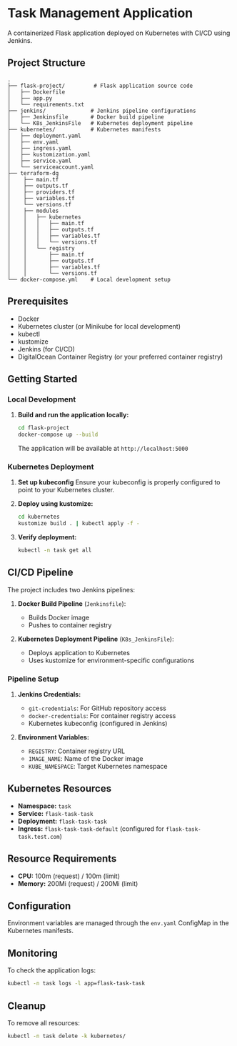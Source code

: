 # Task Management Application

A containerized Flask application deployed on Kubernetes with CI/CD using Jenkins.

## Project Structure

```
.
├── flask-project/         # Flask application source code
│   ├── Dockerfile
│   ├── app.py
│   └── requirements.txt
├── jenkins/              # Jenkins pipeline configurations
│   ├── Jenkinsfile       # Docker build pipeline
│   └── K8s_JenkinsFile   # Kubernetes deployment pipeline
├── kubernetes/           # Kubernetes manifests
│   ├── deployment.yaml
│   ├── env.yaml
│   ├── ingress.yaml
│   ├── kustomization.yaml
│   ├── service.yaml
│   └── serviceaccount.yaml
├── terraform-dg
│    ├── main.tf
│    ├── outputs.tf
│    ├── providers.tf
│    ├── variables.tf
│    └── versions.tf
│    ├── modules
│    │   ├── kubernetes
│    │   │   ├── main.tf
│    │   │   ├── outputs.tf
│    │   │   ├── variables.tf
│    │   │   └── versions.tf
│    │   └── registry
│    │       ├── main.tf
│    │       ├── outputs.tf
│    │       ├── variables.tf
│    │       └── versions.tf
└── docker-compose.yml    # Local development setup
```

## Prerequisites

- Docker
- Kubernetes cluster (or Minikube for local development)
- kubectl
- kustomize
- Jenkins (for CI/CD)
- DigitalOcean Container Registry (or your preferred container registry)

## Getting Started

### Local Development

1. **Build and run the application locally:**
   ```bash
   cd flask-project
   docker-compose up --build
   ```
   The application will be available at `http://localhost:5000`

### Kubernetes Deployment

1. **Set up kubeconfig**
   Ensure your kubeconfig is properly configured to point to your Kubernetes cluster.

2. **Deploy using kustomize:**
   ```bash
   cd kubernetes
   kustomize build . | kubectl apply -f -
   ```

3. **Verify deployment:**
   ```bash
   kubectl -n task get all
   ```

## CI/CD Pipeline

The project includes two Jenkins pipelines:

1. **Docker Build Pipeline** (`Jenkinsfile`):
   - Builds Docker image
   - Pushes to container registry

2. **Kubernetes Deployment Pipeline** (`K8s_JenkinsFile`):
   - Deploys application to Kubernetes
   - Uses kustomize for environment-specific configurations

### Pipeline Setup

1. **Jenkins Credentials:**
   - `git-credentials`: For GitHub repository access
   - `docker-credentials`: For container registry access
   - Kubernetes kubeconfig (configured in Jenkins)

2. **Environment Variables:**
   - `REGISTRY`: Container registry URL
   - `IMAGE_NAME`: Name of the Docker image
   - `KUBE_NAMESPACE`: Target Kubernetes namespace

## Kubernetes Resources

- **Namespace:** `task`
- **Service:** `flask-task-task`
- **Deployment:** `flask-task-task`
- **Ingress:** `flask-task-task-default` (configured for `flask-task-task.test.com`)

## Resource Requirements

- **CPU:** 100m (request) / 100m (limit)
- **Memory:** 200Mi (request) / 200Mi (limit)

## Configuration

Environment variables are managed through the `env.yaml` ConfigMap in the Kubernetes manifests.

## Monitoring

To check the application logs:
```bash
kubectl -n task logs -l app=flask-task-task
```

## Cleanup

To remove all resources:
```bash
kubectl -n task delete -k kubernetes/
```
